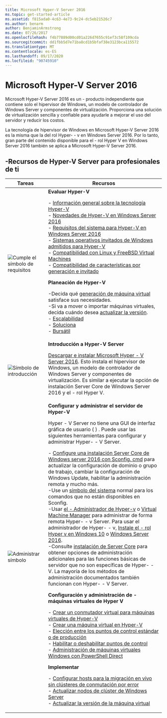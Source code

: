 ```yaml
---
title: Microsoft Hyper-V Server 2016
ms.topic: get-started-article
ms.assetid: f815ada0-4c63-4e73-9c24-dc5eb21526c7
ms.author: benarm
author: BenjaminArmstrong
ms.date: 07/26/2017
ms.openlocfilehash: f4b77889d00cd01a226d7655c91ef3c58f109cda
ms.sourcegitcommit: dd1fbb5d7e71ba8cd1b5bfaf38e3123bca115572
ms.translationtype: MT
ms.contentlocale: es-ES
ms.lasthandoff: 09/17/2020
ms.locfileid: "90745910"
---
```

# <a name="microsoft-hyper-v-server-2016"></a>Microsoft Hyper-V Server 2016

Microsoft Hyper-V Server 2016 es un \- producto independiente que contiene solo el hipervisor de Windows, un modelo de controlador de Windows Server y componentes de virtualización. Proporciona una solución de virtualización sencilla y confiable para ayudarle a mejorar el uso del servidor y reducir los costos.

La tecnología de hipervisor de Windows en Microsoft Hyper-V Server 2016 es la misma que la del rol Hyper- \- v en Windows Server 2016. Por lo tanto, gran parte del contenido disponible para el \- rol Hyper V en Windows Server 2016 también se aplica a Microsoft Hyper-V Server 2016.

## <a name="hyper-v-server-resources-for-it-pros"></a>\-Recursos de Hyper-V Server para profesionales de ti

|Tareas|Recursos|
|-|-|
|![Cumple el símbolo de requisitos](media/All_Symbols_MeetsRequirements.png)|**Evaluar Hyper-V**<p>-   [Información general sobre la tecnología Hyper-V](hyper-v-technology-overview.md)<br />- [Novedades de Hyper-V en Windows Server 2016](what-s-new-in-hyper-v-on-windows.md)<br />-   [Requisitos del sistema para Hyper-V en Windows Server 2016](system-requirements-for-hyper-v-on-windows.md)<br />-   [Sistemas operativos invitados de Windows admitidos para Hyper-V](supported-windows-guest-operating-systems-for-hyper-v-on-windows.md)<br />-   [Compatibilidad con Linux y FreeBSD Virtual Machines](supported-linux-and-freebsd-virtual-machines-for-hyper-v-on-windows.md)<br />-   [Compatibilidad de características por generación e invitado](hyper-v-feature-compatibility-by-generation-and-guest.md)<p>**Planeación de Hyper-V**<p>-Decida qué [generación de máquina virtual](plan/should-i-create-a-generation-1-or-2-virtual-machine-in-hyper-v.md)  satisface sus necesidades. <br/>-Si va a mover o importar máquinas virtuales, decida cuándo desea [actualizar la versión](deploy/upgrade-virtual-machine-version-in-hyper-v-on-windows-or-windows-server.md). <br />- [Escalabilidad](plan/plan-hyper-v-scalability-in-windows-server.md) <br />- [Soluciona](plan/plan-hyper-v-networking-in-windows-server.md) <br />- [Bursátil](plan/plan-hyper-v-security-in-windows-server.md)|
|![Símbolo de introducción](media/All_Symbols_GetStarted.png)|**Introducción a Hyper-V Server**<p>[Descargar e instalar Microsoft Hyper \- V Server 2016](https://www.microsoft.com/evalcenter/evaluate-hyper-v-server-2016). Esto instala el hipervisor de Windows, un modelo de controlador de Windows Server y componentes de virtualización. Es similar a ejecutar la opción de instalación Server Core de Windows Server 2016 y el \- rol Hyper V.|
|![Administrar símbolo](media/All_Symbols_Administrator.png)|**Configurar y administrar el servidor de Hyper-V**<p>Hyper \- V Server no tiene una GUI de interfaz gráfica de usuario \( \) . Puede usar las siguientes herramientas para configurar y administrar Hyper- \- V Server.<p>-   [Configure una instalación Server Core de Windows server 2016 con Sconfig. cmd](../../get-started/sconfig-on-ws2016.md) para actualizar la configuración de dominio o grupo de trabajo, cambiar la configuración de Windows Update, habilitar la administración remota y mucho más.<br />-Use un [símbolo del sistema](../../administration/windows-commands/windows-commands.md) normal para los comandos que no están disponibles en Sconfig.<br />-Usar [el \- Administrador de Hyper-v](./manage/remotely-manage-hyper-v-hosts.md) o [Virtual Machine Manager](/system-center/vmm) para administrar de forma remota Hyper- \- v Server. Para usar el administrador de Hyper- \- v, [Instale el \- rol Hyper v en Windows 10](/virtualization/hyper-v-on-windows/quick-start/enable-hyper-v) o [Windows Server 2016](get-started/install-the-hyper-v-role-on-windows-server.md).<br />-Consulte [instalación de Server Core](../../get-started/getting-started-with-server-core.md) para obtener opciones de administración adicionales para las funciones básicas de servidor que no son específicas de Hyper- \- V. La mayoría de los métodos de administración documentados también funcionan con Hyper- \- V Server.<p>**Configuración y administración de \- máquinas virtuales de Hyper V**<p>-   [Crear un conmutador virtual para máquinas virtuales de Hyper-V](get-started/create-a-virtual-switch-for-hyper-v-virtual-machines.md)<br />-   [Crear una máquina virtual en Hyper-V](get-started/create-a-virtual-machine-in-hyper-v.md)<br />-   [Elección entre los puntos de control estándar o de producción](manage/choose-between-standard-or-production-checkpoints-in-hyper-v.md)<br />-   [Habilitar o deshabilitar puntos de control](manage/enable-or-disable-checkpoints-in-hyper-v.md)<br />-   [Administración de máquinas virtuales Windows con PowerShell Direct](manage/manage-windows-virtual-machines-with-powershell-direct.md) <p>**Implementar**<p>-   [Configurar hosts para la migración en vivo sin clústeres de conmutación por error](deploy/set-up-hosts-for-live-migration-without-failover-clustering.md)<br />- [Actualizar nodos de clúster de Windows Server](../../failover-clustering/cluster-operating-system-rolling-upgrade.md)<br />- [Actualizar la versión de la máquina virtual](deploy/upgrade-virtual-machine-version-in-hyper-v-on-windows-or-windows-server.md)<br />|